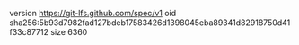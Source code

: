 version https://git-lfs.github.com/spec/v1
oid sha256:5b93d7982fad127bdeb17583426d1398045eba89341d82918750d41f33c87712
size 6360
